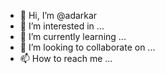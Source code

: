 - 👋 Hi, I’m @adarkar
- 👀 I’m interested in ...
- 🌱 I’m currently learning ...
- 💞️ I’m looking to collaborate on ...
- 📫 How to reach me ...

<!---
adarkar/adarkar is a ✨ special ✨ repository because its `README.md` (this file) appears on your GitHub profile.
You can click the Preview link to take a look at your changes.
--->
